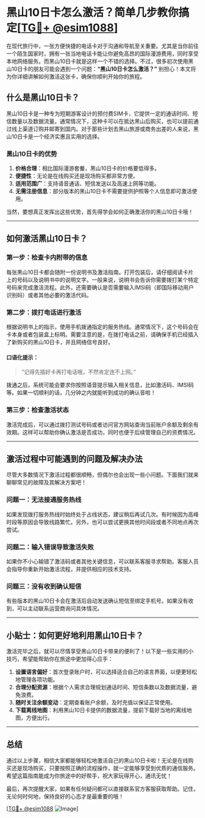 # 黑山10日卡怎么激活？简单几步教你搞定[[TG💪+ @esim1088](https://t.me/s/esim1088)]

在现代旅行中，一张方便快捷的电话卡对于沟通和导航至关重要。尤其是当你前往一个陌生国家时，拥有一张当地电话卡能让你避免高昂的国际漫游费用，同时享受本地网络服务。而黑山10日卡就是这样一个不错的选择。不过，很多初次使用黑山10日卡的朋友可能会遇到一个问题：**“黑山10日卡怎么激活？”** 别担心！本文将为你详细讲解如何激活这张卡，确保你顺利开始你的旅程。

## 什么是黑山10日卡？

黑山10日卡是一种专为短期游客设计的预付费SIM卡，它提供一定的通话时间、短信数量以及数据流量。通常情况下，这种卡可以在抵达黑山后购买，也可以提前通过线上渠道订购并邮寄到国内。对于那些计划去黑山旅游或商务出差的人来说，黑山10日卡是一个经济实惠且实用的选择。

### 黑山10日卡的优势

1. **价格合理**：相比国际漫游套餐，黑山10日卡的价格要低得多。
2. **便捷性**：无论是在线购买还是现场购买都非常方便。
3. **适用范围广**：支持语音通话、短信发送以及高速上网等功能。
4. **无需注册信息**：部分版本的黑山10日卡不需要提供护照等个人信息即可激活使用。

当然，要想真正发挥出这些优势，首先得学会如何正确激活你的黑山10日卡哦！

---

## 如何激活黑山10日卡？

### 第一步：检查卡内附带的信息

每张黑山10日卡都会随附一份说明书及激活指南。打开包装后，请仔细阅读卡片上的号码以及说明书中的说明文字。一般来说，说明书会告诉你需要拨打某个特定号码来完成激活流程。此外，还需要确认是否需要输入IMSI码（即国际移动用户识别码）或者其他必要的激活代码。

### 第二步：拨打电话进行激活

根据说明书上的指示，使用手机拨通指定的服务热线。通常情况下，这个号码会在卡本身或者包装盒上标明。需要注意的是，在拨打电话之前，请确保手机已经插入了新购买的黑山10日卡，并且网络信号良好。

#### 口语化提示：
> “记得先插好卡再打电话哦，不然肯定连不上网。”

拨通之后，系统可能会要求你按照语音提示输入相关信息，比如激活码、IMSI码等。如果一切顺利的话，几分钟之内就能听到成功的确认音啦！

### 第三步：检查激活状态

激活完成后，可以通过拨打测试号码或者访问官方网站查询当前账户余额及剩余有效期。这样可以帮助你确认激活是否成功，同时也便于后续管理自己的资费情况。

---

## 激活过程中可能遇到的问题及解决办法

尽管大多数情况下激活过程都很顺畅，但偶尔也会出现一些小问题。下面我们就来聊聊常见的故障及其解决方案吧！

### 问题一：无法接通服务热线

如果发现拨打服务热线时始终处于占线状态，建议稍后再试几次。有时候因为高峰时段等原因会导致线路繁忙。另外，也可以尝试更换其他时间段或者不同地点再次尝试。

### 问题二：输入错误导致激活失败

如果你不小心输错了激活码或者其他关键信息，可以联系客服寻求帮助。客服人员会指导你重新开始激活流程，并提供相应的技术支持。

### 问题三：没有收到确认短信

有些版本的黑山10日卡会在激活后自动发送确认短信至绑定手机号。如果没有收到，可以主动联系运营商询问具体情况。

---

## 小贴士：如何更好地利用黑山10日卡？

激活完毕之后，就可以尽情享受黑山10日卡带来的便利了！以下是一些实用的小技巧，希望能帮助你在旅途中更加得心应手：

1. **设置语言偏好**：首次登录账户时，可以选择适合自己的语言界面，以便更轻松地管理各项功能。
2. **合理分配资源**：根据个人需求合理规划通话时间、短信条数以及数据流量，避免浪费。
3. **随时关注余额变动**：定期查看账户余额，及时充值以保证正常使用。
4. **下载离线地图**：利用黑山10日卡提供的数据流量，提前下载好当地的离线地图，方便出行。

---

## 总结

通过以上步骤，相信大家都能够轻松地激活自己的黑山10日卡啦！无论是在线购买还是现场购买，只要按照正确的流程操作，就一定能够享受到优质的通信服务。希望这篇指南能成为你旅途中的好帮手，祝大家玩得开心，通讯无忧！

最后，再次提醒大家，如果有任何疑问都可以直接联系官方客服获取帮助。记住，无论何时何地，保持良好的心态才是最重要的哦！

[[TG💪+ @esim1088](https://t.me/s/esim1088) ![Image](https://i.postimg.cc/4NQfJmqS/Snipaste-2025-05-13-00-14-12.png)]